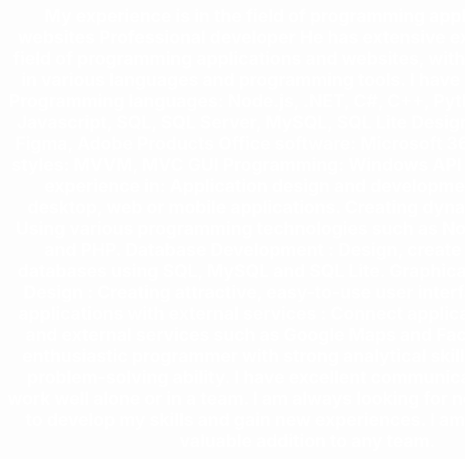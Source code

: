 <div style="width:100vw;height:100vh;box-sizing: border-box;">
    <div style="display: flex;justify-content: center;align-items: center;width: 100%;height: 100%;">
        <div style="text-align: center;color: white;">
            <h1 style="text-align:center;>Hisham</h1>
            <pre style=" margin: 20px;max-width: 100%;text-align: left;color: rgb(255, 255, 255);text-wrap: wrap;padding: 10px;background: rgba(255, 255, 255, 0);border-radius: 16px;box-shadow: 0 4px 30px rgba(255, 255, 255, 0.1);backdrop-filter: blur(10px);-webkit-backdrop-filter: blur(10px);border: 1px solid white;">
                My experience is in the field of programming applications and websites
                Professional developer He has extensive experience in the field of programming 
                applications and websites, with
                advanced skills in various languages and programming tools.
                  I have strong skills in:  
                    Programming languages:   Node.js, .NET, C#, C++, Python, HTML,
                    CSS, Javascript, SQL, SQL Server, MySQL, SQL Lite
                    Design tools:   Blender, Figma, Adobe Products
                    Office software:   Microsoft 365
                    Programming styles:   MVVM, MVC
                    GUI Programming:   Windows API
                  I have extensive experience in:  
                    Application design and development  : Whether desktop, web or 
                    mobile applications.
                    Creating dynamic websites  : Using various programming technologies 
                    such as Node.js, ASP.NET, and PHP.
                    Database Development  : Design, create and manage databases 
                    using SQL, MySQL and SQL Lite.
                    Graphical User Interface Design  : Creating attractive, 
                    easy-to-use user interfaces.
                    Integrate applications with external services  : Connect applications with 
                    APIs and external services such as Google
                    Maps and Facebook.
                  I am an enthusiastic programmer with strong analytical 
                    skills and excellent problem-solving ability.   I have
                    excellent communication skills and work well alone or in a team.
                  I am always looking for new opportunities to 
                  develop my skills and gain new experiences.  
                  I am sure I will be a valuable addition to any team.  
            </pre>
        </div>
    </div>
</div>
